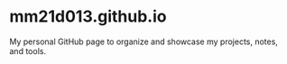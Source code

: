 # mm21d013.github.io
My personal GitHub page to organize and showcase my projects, notes, and tools.
